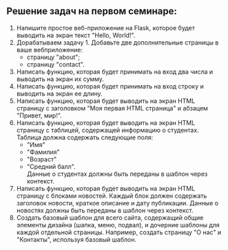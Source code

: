 ## Решение задач на первом семинаре:  

1. Напишите простое веб-приложение на Flask, которое будет выводить на экран текст "Hello, World!".
2. Дорабатываем задачу 1. Добавьте две дополнительные страницы в ваше вебприложение:  
   * страницу "about";
   * страницу "contact".
3. Написать функцию, которая будет принимать на вход два числа и выводить на экран их сумму.
4. Написать функцию, которая будет принимать на вход строку и выводить на экран ее длину.
5. Написать функцию, которая будет выводить на экран HTML страницу с заголовком "Моя первая HTML страница" и абзацем "Привет, мир!".
6. Написать функцию, которая будет выводить на экран HTML страницу с таблицей, содержащей информацию о студентах. Таблица должна содержать следующие поля: 
   * "Имя"
   * "Фамилия" 
   * "Возраст"
   * "Средний балл".     
Данные о студентах должны быть переданы в шаблон через контекст.
7. Написать функцию, которая будет выводить на экран HTML страницу с блоками новостей. Каждый блок должен содержать заголовок новости, краткое описание и дату публикации. Данные о новостях должны быть переданы в шаблон через контекст.
8. Создать базовый шаблон для всего сайта, содержащий общие элементы дизайна (шапка, меню, подвал), и дочерние шаблоны для каждой отдельной страницы. Например, создать страницу "О нас" и "Контакты", используя базовый шаблон.




